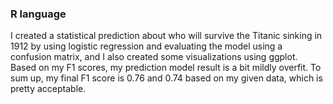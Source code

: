 ### R language

I created a statistical prediction about who will survive the Titanic sinking in 1912 by using logistic regression and evaluating the model using a confusion matrix, and I also created some visualizations using ggplot. Based on my F1 scores, my prediction model result is a bit mildly overfit. To sum up, my final F1 score is 0.76 and 0.74 based on my given data, which is pretty acceptable.
